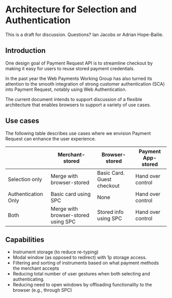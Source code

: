 # Architecture for Selection and Authentication

This is a draft for discussion. Questions? Ian Jacobs or Adrian Hope-Bailie.

## Introduction

One design goal of Payment Request API is to streamline checkout by making it easy for users to reuse stored payment credentials.

In the past year the Web Payments Working Group has also turned its attention to the smooth integration of strong customer authentication (SCA) into Payment Request, notably using Web Authentication.

The current document intends to support discussion of a flexible architecture that enables browsers to support a variety of use cases.

## Use cases

The following table describes use cases where we envision Payment
Request can enhance the user experience.

|                     | Merchant-stored | Browser-stored | Payment App-stored      |
|---------------------|------------------|----------------------------------|------------------|
| Selection only      | Merge with browser-stored | Basic Card. Guest checkout | Hand over control      |
| Authentication Only | Basic card using SPC | None | Hand over control |
| Both                | Merge with browser-stored using SPC | Stored info using SPC | Hand over control |

## Capabilities

* Instrument storage (to reduce re-typing)
* Modal window (as opposed to redirect) with 1p storage access.
* Filtering and sorting of instruments based on what payment methods the merchant accepts
* Reducing total number of user gestures when both selecting and authenticating.
* Reducing need to open windows by offloading functionality to the browser (e.g., through SPC)
